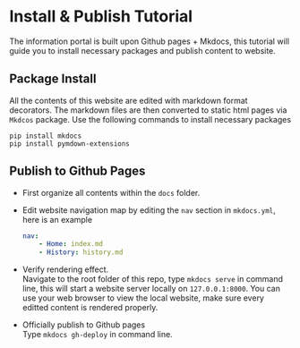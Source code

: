 # Install & Publish Tutorial
The information portal is built upon Github pages + Mkdocs, this tutorial will guide you to install necessary packages and publish content to website.


## Package Install
All the contents of this website are edited with markdown format decorators. The markdown files are then converted to static html pages via `Mkdcos` package. Use the following commands to install necessary packages
```
pip install mkdocs
pip install pymdown-extensions
```

## Publish to Github Pages
* First organize all contents within the `docs` folder.
* Edit website navigation map by editing the `nav` section in `mkdocs.yml`, here is an example

  ```yml
  nav:
      - Home: index.md
      - History: history.md
  ```
* Verify rendering effect.    
  Navigate to the root folder of this repo, type `mkdocs serve` in command line, this will start a website server locally on `127.0.0.1:8000`. You can use your web browser to view the local website, make sure every editted content is rendered properly.
* Officially publish to Github pages    
  Type `mkdocs gh-deploy` in command line.
